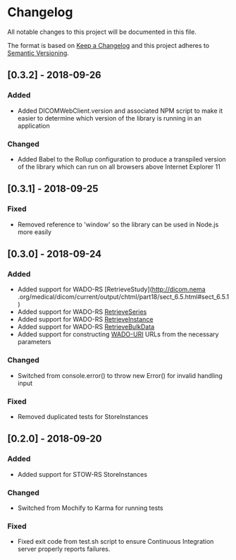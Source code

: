 # Changelog
All notable changes to this project will be documented in this file.

The format is based on [Keep a Changelog](http://keepachangelog.com/en/1.0.0/)
and this project adheres to [Semantic Versioning](http://semver.org/spec/v2.0.0.html).

## [0.3.2] - 2018-09-26
### Added
- Added DICOMWebClient.version and associated NPM script to make it easier to determine which version of the library is running in an application

### Changed
- Added Babel to the Rollup configuration to produce a transpiled version of the library which can run on all browsers above Internet Explorer 11

## [0.3.1] - 2018-09-25
### Fixed
- Removed reference to 'window' so the library can be used in Node.js more easily

## [0.3.0] - 2018-09-24
### Added
- Added support for WADO-RS [RetrieveStudy](http://dicom.nema
.org/medical/dicom/current/output/chtml/part18/sect_6.5.html#sect_6.5.1)
- Added support for WADO-RS [RetrieveSeries](http://dicom.nema.org/medical/dicom/current/output/chtml/part18/sect_6.5.2.html)
- Added support for WADO-RS [RetrieveInstance](http://dicom.nema.org/medical/dicom/current/output/chtml/part18/sect_6.5.3.html)
- Added support for WADO-RS [RetrieveBulkData](http://dicom.nema.org/medical/dicom/current/output/chtml/part18/sect_6.5.5.html)
- Added support for constructing [WADO-URI](http://dicom.nema.org/medical/dicom/current/output/chtml/part18/sect_6.2.html) URLs from the necessary parameters

### Changed
- Switched from console.error() to throw new Error() for invalid handling input

### Fixed
- Removed duplicated tests for StoreInstances

## [0.2.0] - 2018-09-20
### Added
- Added support for STOW-RS StoreInstances

### Changed
- Switched from Mochify to Karma for running tests

### Fixed
- Fixed exit code from test.sh script to ensure Continuous Integration server properly reports failures.

